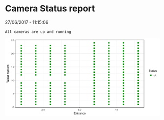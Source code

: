 Camera Status report
================
27/06/2017 - 11:15:06

    All cameras are up and running

![](camreport_files/figure-markdown_github/unnamed-chunk-2-1.png)
